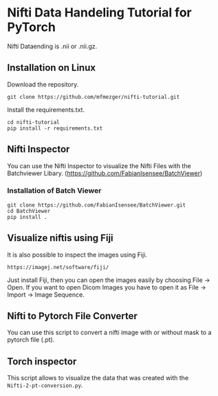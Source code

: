 # Nifti Data Handeling Tutorial for PyTorch 

Nifti Dataending is .nii or .nii.gz.

## Installation on Linux

Download the repository.

`git clone https://github.com/mfmezger/nifti-tutorial.git`

Install the requirements.txt.

```
cd nifti-tutorial  
pip install -r requirements.txt
```

## Nifti Inspector
You can use the Nifti Inspector to visualize the Nifti Files with the Batchviewer Libary. (https://github.com/FabianIsensee/BatchViewer)

### Installation of Batch Viewer

```
git clone https://github.com/FabianIsensee/BatchViewer.git
cd BatchViewer
pip install . 
```

## Visualize niftis using Fiji

It is also possible to inspect the images using Fiji. 

`https://imagej.net/software/fiji/`

Just install Fiji, then you can open the images easily by choosing File -> Open. If you want to open Dicom Images you have to open it as File -> Import -> Image Sequence.

## Nifti to Pytorch File Converter

You can use this script to convert a nifti image with or without mask to a pytorch file (.pt). 

## Torch inspector

This script allows to visualize the data that was created with the  
```Nifti-2-pt-conversion.py```.

